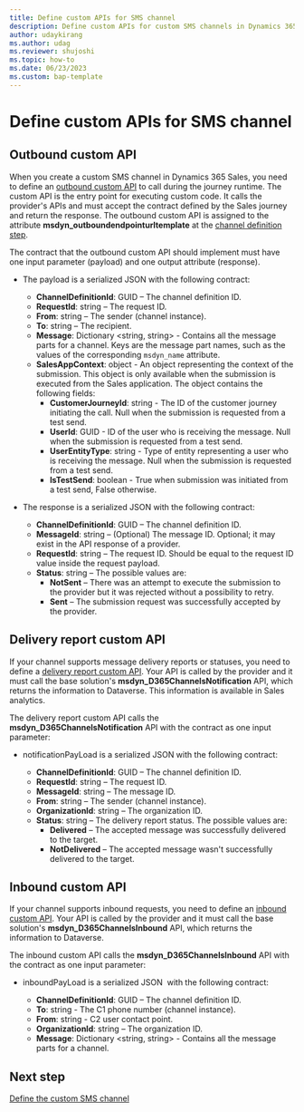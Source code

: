 ```yaml
---
title: Define custom APIs for SMS channel
description: Define custom APIs for custom SMS channels in Dynamics 365 Sales.
author: udaykirang
ms.author: udag
ms.reviewer: shujoshi
ms.topic: how-to
ms.date: 06/23/2023
ms.custom: bap-template 
---
```


# Define custom APIs for SMS channel

## Outbound custom API

When you create a custom SMS channel in Dynamics 365 Sales, you need to define an [outbound custom API](/power-apps/developer/data-platform/custom-api) to call during the journey runtime. The custom API is the entry point for executing custom code. It calls the provider's APIs and must accept the contract defined by the Sales journey and return the response. The outbound custom API is assigned to the attribute **msdyn_outboundendpointurltemplate** at the [channel definition step](custom-define-sms-definition.md).

The contract that the outbound custom API should implement must have one input parameter (payload) and one output attribute (response).

- The payload is a serialized JSON with the following contract:

  - **ChannelDefinitionId**: GUID – The channel definition ID.
  - **RequestId**: string – The request ID.
  - **From**: string – The sender (channel instance).
  - **To**: string – The recipient.
  - **Message**: Dictionary <string, string> - Contains all the message parts for a channel. Keys are the message part names, such as the values of the corresponding `msdyn_name` attribute.
  - **SalesAppContext**: object - An object representing the context of the submission. This object is only available when the submission is executed from the Sales application. The object contains the following fields:
    - **CustomerJourneyId**: string - The ID of the customer journey initiating the call. Null when the submission is requested from a test send.
    - **UserId**: GUID - ID of the user who is receiving the message. Null when the submission is requested from a test send.
    - **UserEntityType**: string - Type of entity representing a user who is receiving the message. Null when the submission is requested from a test send.
    - **IsTestSend**: boolean - True when submission was initiated from a test send, False otherwise.

- The response is a serialized JSON with the following contract:

  - **ChannelDefinitionId**: GUID – The channel definition ID.
  - **MessageId**: string – (Optional) The message ID. Optional; it may exist in the API response of a provider.
  - **RequestId**: string – The request ID. Should be equal to the request ID value inside the request payload.
  - **Status**: string – The possible values are:
    - **NotSent** – There was an attempt to execute the submission to the provider but it was rejected without a possibility to retry.
    - **Sent** – The submission request was successfully accepted by the provider.

## Delivery report custom API

If your channel supports message delivery reports or statuses, you need to define a [delivery report custom API](/power-apps/developer/data-platform/custom-api). Your API is called by the provider and it must call the base solution's **msdyn_D365ChannelsNotification** API, which returns the information to Dataverse. This information is available in Sales analytics.

The delivery report custom API calls the **msdyn_D365ChannelsNotification** API with the contract as one input parameter:

- notificationPayLoad is a serialized JSON with the following contract:

  - **ChannelDefinitionId**: GUID – The channel definition ID.
  - **RequestId**: string – The request ID.
  - **MessageId**:  string – The message ID.
  - **From**: string – The sender (channel instance).
  - **OrganizationId**: string – The organization ID.
  - **Status**: string – The delivery report status. The possible values are:
    - **Delivered** – The accepted message was successfully delivered to the target.
    - **NotDelivered** – The accepted message wasn't successfully delivered to the target.

## Inbound custom API

If your channel supports inbound requests, you need to define an [inbound custom API](/power-apps/developer/data-platform/custom-api). Your API is called by the provider and it must call the base solution's **msdyn_D365ChannelsInbound** API, which returns the information to Dataverse.

The inbound custom API calls the **msdyn_D365ChannelsInbound** API with the contract as one input parameter:

- inboundPayLoad is a serialized JSON  with the following contract:

  - **ChannelDefinitionId**: GUID – The channel definition ID.
  - **To**: string - The C1 phone number (channel instance).
  - **From**: string - C2 user contact point.
  - **OrganizationId**: string – The organization ID.
  - **Message**: Dictionary <string, string> - Contains all the message parts for a channel.

## Next step

[Define the custom SMS channel](custom-define-sms-definition.md) 